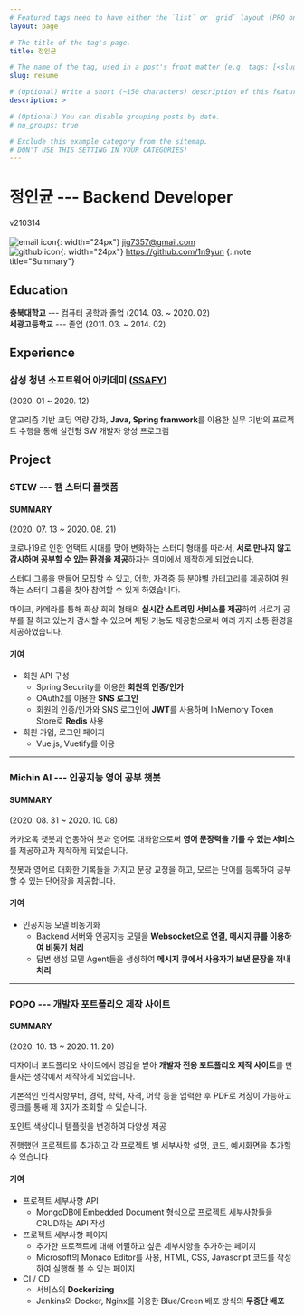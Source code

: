 ```yaml
---
# Featured tags need to have either the `list` or `grid` layout (PRO only).
layout: page

# The title of the tag's page.
title: 정인균

# The name of the tag, used in a post's front matter (e.g. tags: [<slug>]).
slug: resume

# (Optional) Write a short (~150 characters) description of this featured tag.
description: >

# (Optional) You can disable grouping posts by date.
# no_groups: true

# Exclude this example category from the sitemap.
# DON'T USE THIS SETTING IN YOUR CATEGORIES!
--- 
```

# 정인균 --- Backend Developer

v210314
<br><br>
![email icon](https://www.flaticon.com/svg/vstatic/svg/95/95627.svg?token=exp=1615709835~hmac=616a1ab665bdb48e953f3971a4942a6a){: width="24px"} jig7357@gmail.com  
![github icon](https://www.flaticon.com/svg/vstatic/svg/25/25231.svg?token=exp=1615709806~hmac=6282a6ee33e5384fa6f2a112fe3db0b5){: width="24px"} <https://github.com/1n9yun>
{:.note title="Summary"}

## Education
**충북대학교** --- 컴퓨터 공학과 졸업 (2014. 03. ~ 2020. 02)  
**세광고등학교** --- 졸업 (2011. 03. ~ 2014. 02)  

## Experience

### 삼성 청년 소프트웨어 아카데미 ([SSAFY](https://www.ssafy.com/ksp/jsp/swp/swpMain.jsp))
(2020. 01 ~ 2020. 12)

알고리즘 기반 코딩 역량 강화, **Java, Spring framwork**를 이용한 실무 기반의 프로젝트 수행을 통해 실전형 SW 개발자 양성 프로그램

## Project

### STEW --- 캠 스터디 플랫폼
<!-- ![stew](/assets/img/resume/stew.png) -->

<div id="stew-carousel" class="swiper-container"></div>
<script>
  swiperInitialize("stew-carousel", {
    path: "/img/project/stew",
    imgList: [
      "main.jpeg",
      "register-normal.jpeg", 
      "register-social.jpeg",
      "login.jpeg",
      "study-list.jpeg",
      "study-list-search.jpeg",
      "study-participate.jpeg",
      "study-private-accept.jpeg",
      "study-create.jpeg",
      "study-detail-1.jpeg",
      "study-detail-2.jpeg",
      "cam-study-ready.jpeg",
      "cam-study.jpeg",
      "mypage-1.jpeg",
      "mypage-2.jpeg",
      "mypage-3.jpeg",
      "guide.jpeg"
    ],
    size: "100%",
    dotted: false,
    millis: 4000
  })
</script>

#### SUMMARY
(2020. 07. 13 ~ 2020. 08. 21)  

코로나19로 인한 언택트 시대를 맞아 변화하는 스터디 형태를 따라서, **서로 만나지 않고 감시하며 공부할 수 있는 환경을 제공**하자는 의미에서 제작하게 되었습니다.

스터디 그룹을 만들어 모집할 수 있고, 어학, 자격증 등 분야별 카테고리를 제공하여 원하는 스터디 그룹을 찾아 참여할 수 있게 하였습니다.

마이크, 카메라를 통해 화상 회의 형태의 **실시간 스트리밍 서비스를 제공**하여 서로가 공부를 잘 하고 있는지 감시할 수 있으며 채팅 기능도 제공함으로써 여러 가지 소통 환경을 제공하였습니다.

#### 기여

* 회원 API 구성
  * Spring Security를 이용한 **회원의 인증/인가**
  * OAuth2를 이용한 **SNS 로그인**
  * 회원의 인증/인가와 SNS 로그인에 **JWT**를 사용하며 InMemory Token Store로 **Redis** 사용
* 회원 가입, 로그인 페이지
  * Vue.js, Vuetify를 이용

---

### Michin AI --- 인공지능 영어 공부 챗봇
<div id="michinai-carousel" class="swiper-container"></div>
<script>
  imgList = [];
  for(let i=1;i<=12;i++){
    imgList.push(i + ".png");
  }
  swiperInitialize("michinai-carousel", {
    path: "/img/project/michinai",
    imgList: imgList,
    size: "30%",
    dotted: false,
    millis: 3000
  })
</script>

#### SUMMARY
(2020. 08. 31 ~ 2020. 10. 08)

카카오톡 챗봇과 연동하여 봇과 영어로 대화함으로써 **영어 문장력을 기를 수 있는 서비스**를 제공하고자 제작하게 되었습니다.

챗봇과 영어로 대화한 기록들을 가지고 문장 교정을 하고, 모르는 단어를 등록하여 공부할 수 있는 단어장을 제공합니다.

#### 기여
* 인공지능 모델 비동기화
  * Backend 서버와 인공지능 모델을 **Websocket으로 연결, 메시지 큐를 이용하여 비동기 처리**
  * 답변 생성 모델 Agent들을 생성하여 **메시지 큐에서 사용자가 보낸 문장을 꺼내 처리**

---

### POPO --- 개발자 포트폴리오 제작 사이트
<div id="popo-carousel" class="swiper-container"></div>
<script>
  imgList = [];
  for(let i=1;i<=7;i++){
    imgList.push(i + ".jpg");
  }
  swiperInitialize("popo-carousel", {
    path: "/img/project/popo",
    imgList: imgList,
    size: "100%",
    dotted: false,
    millis: 3000
  })
</script>

#### SUMMARY
(2020. 10. 13 ~ 2020. 11. 20)  

디자이너 포트폴리오 사이트에서 영감을 받아 **개발자 전용 포트폴리오 제작 사이트**를 만들자는 생각에서 제작하게 되었습니다.

기본적인 인적사항부터, 경력, 학력, 자격, 어학 등을 입력한 후 PDF로 저장이 가능하고 링크를 통해 제 3자가 조회할 수 있습니다.

포인트 색상이나 템플릿을 변경하여 다양성 제공

진행했던 프로젝트를 추가하고 각 프로젝트 별 세부사항 설명, 코드, 예시화면을 추가할 수 있습니다.

#### 기여

* 프로젝트 세부사항 API
  * MongoDB에 Embedded Document 형식으로 프로젝트 세부사항들을 CRUD하는 API 작성
* 프로젝트 세부사항 페이지
  * 추가한 프로젝트에 대해 어필하고 싶은 세부사항을 추가하는 페이지
  * Microsoft의 Monaco Editor를 사용, HTML, CSS, Javascript 코드를 작성하여 실행해 볼 수 있는 페이지
* CI / CD
  * 서비스의 **Dockerizing**
  * Jenkins와 Docker, Nginx를 이용한 Blue/Green 배포 방식의 **무중단 배포**